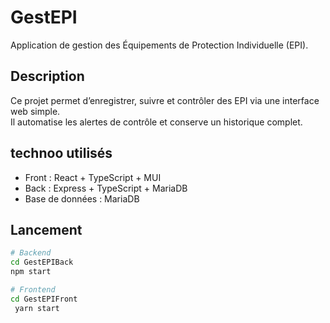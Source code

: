 # GestEPI

Application de gestion des Équipements de Protection Individuelle (EPI).

## Description

Ce projet permet d’enregistrer, suivre et contrôler des EPI via une interface web simple.  
Il automatise les alertes de contrôle et conserve un historique complet.

## technoo utilisés

- Front : React + TypeScript + MUI  
- Back : Express + TypeScript + MariaDB  
- Base de données : MariaDB

## Lancement

```bash
# Backend
cd GestEPIBack
npm start

# Frontend
cd GestEPIFront
 yarn start
